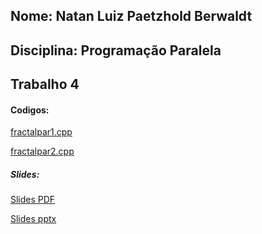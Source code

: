 ## Nome: Natan Luiz Paetzhold Berwaldt
## Disciplina: Programação Paralela
## Trabalho 4

#### Codigos:   

[fractalpar1.cpp](fractalpar1.cpp)  

[fractalpar2.cpp](fractalpar2.cpp)

##### Slides:

[Slides PDF](slides.pdf)

[Slides pptx](https://docs.google.com/presentation/d/1XTbWJiZtc82r47Uednd9tfYMijsJIXYQDhGVRGWsL2w/edit?usp=sharing)
